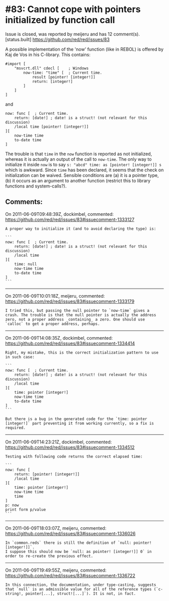 
#83: Cannot cope with pointers initialized by function call
================================================================================
Issue is closed, was reported by meijeru and has 12 comment(s).
[status.built]
<https://github.com/red/red/issues/83>

A possible implementation of the 'now' function (like in REBOL) is offered by Kaj de Vos in his C-library. This contains:

```
#import [
    "msvcrt.dll" cdecl [    ; Windows
        now-time: "time" [  ; Current time.
            result [pointer! [integer!]]
            return: [integer!] 
        ]
    ]
]
```

and

```
now: func [  ; Current time.
    return: [date!] ; date! is a struct! (not relevant for this discussion)
    /local time [pointer! [integer!]]
][
    now-time time
    to-date time
]
```

The trouble is that `time` in the `now` function is reported as not initialized, whereas it is actually an output of the call to `now-time`. The only way to initialize it inside `now` is to say `s: "abcd" time: as [pointer! [integer!]] s` which is awkward. Since `time` has been declared, it seems that the check on initialization can be waived. Sensible conditions are (a) it is a pointer type, (b) it occurs as an argument to another function (restrict this to library functions and system-calls?).



Comments:
--------------------------------------------------------------------------------

On 2011-06-09T09:48:39Z, dockimbel, commented:
<https://github.com/red/red/issues/83#issuecomment-1333127>

    A proper way to initialize it (and to avoid declaring the type) is:
    
    ```
    now: func [  ; Current time.
        return: [date!] ; date! is a struct! (not relevant for this discussion)
        /local time
    ][
        time: null
        now-time time
        to-date time
    ]
    ```

--------------------------------------------------------------------------------

On 2011-06-09T10:01:18Z, meijeru, commented:
<https://github.com/red/red/issues/83#issuecomment-1333179>

    I tried this, but passing the null pointer to `now-time` gives a crash. The trouble is that the null pointer is actually the address zero, not a proper address _containing_ a zero. One should use `calloc` to get a proper address, perhaps.

--------------------------------------------------------------------------------

On 2011-06-09T14:08:35Z, dockimbel, commented:
<https://github.com/red/red/issues/83#issuecomment-1334414>

    Right, my mistake, this is the correct initialization pattern to use in such case:
    
    ```
    now: func [  ; Current time.
        return: [date!] ; date! is a struct! (not relevant for this discussion)
        /local time
    ][
        time: pointer [integer!]
        now-time time
        to-date time
    ]
    ```
    
    But there is a bug in the generated code for the `time: pointer [integer!]` part preventing it from working currently, so a fix is required.

--------------------------------------------------------------------------------

On 2011-06-09T14:23:21Z, dockimbel, commented:
<https://github.com/red/red/issues/83#issuecomment-1334512>

    Testing with following code returns the correct elapsed time:
    
    ```
    now: func [
        return: [pointer! [integer!]]
        /local time
    ][
        time: pointer [integer!]
        now-time time
        time
    ]
    p: now
    print form p/value
    ```

--------------------------------------------------------------------------------

On 2011-06-09T18:03:07Z, meijeru, commented:
<https://github.com/red/red/issues/83#issuecomment-1336026>

    In `common.reds` there is still the definition of `null: pointer! [integer!]]`.
    I suppose this should now be `null: as pointer! [integer!]] 0` in order to re-create the previous effect.

--------------------------------------------------------------------------------

On 2011-06-09T19:49:55Z, meijeru, commented:
<https://github.com/red/red/issues/83#issuecomment-1336722>

    In this connection, the documentation, under type-casting, suggests that `null` is an admissible value for all of the reference types (`c-string!, pointer[...], struct![...]`). It is not, in fact.

